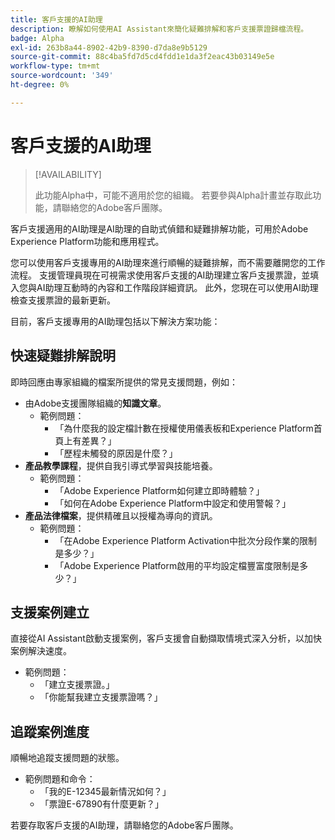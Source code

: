 ```yaml
---
title: 客戶支援的AI助理
description: 瞭解如何使用AI Assistant來簡化疑難排解和客戶支援票證歸檔流程。
badge: Alpha
exl-id: 263b8a44-8902-42b9-8390-d7da8e9b5129
source-git-commit: 88c4ba5fd7d5cd4fdd1e1da3f2eac43b03149e5e
workflow-type: tm+mt
source-wordcount: '349'
ht-degree: 0%

---
```


# 客戶支援的AI助理

>[!AVAILABILITY]
>
>此功能Alpha中，可能不適用於您的組織。 若要參與Alpha計畫並存取此功能，請聯絡您的Adobe客戶團隊。

客戶支援適用的AI助理是AI助理的自助式偵錯和疑難排解功能，可用於Adobe Experience Platform功能和應用程式。

您可以使用客戶支援專用的AI助理來進行順暢的疑難排解，而不需要離開您的工作流程。 支援管理員現在可視需求使用客戶支援的AI助理建立客戶支援票證，並填入您與AI助理互動時的內容和工作階段詳細資訊。 此外，您現在可以使用AI助理檢查支援票證的最新更新。

目前，客戶支援專用的AI助理包括以下解決方案功能：

## 快速疑難排解說明

即時回應由專家組織的檔案所提供的常見支援問題，例如：

* 由Adobe支援團隊組織的&#x200B;**知識文章**。
   * 範例問題：
      * 「為什麼我的設定檔計數在授權使用儀表板和Experience Platform首頁上有差異？」
      * 「歷程未觸發的原因是什麼？」
* **產品教學課程**，提供自我引導式學習與技能培養。
   * 範例問題：
      * 「Adobe Experience Platform如何建立即時體驗？」
      * 「如何在Adobe Experience Platform中設定和使用警報？」
* **產品法律檔案**，提供精確且以授權為導向的資訊。
   * 範例問題：
      * 「在Adobe Experience Platform Activation中批次分段作業的限制是多少？」
      * 「Adobe Experience Platform啟用的平均設定檔豐富度限制是多少？」

## 支援案例建立

直接從AI Assistant啟動支援案例，客戶支援會自動擷取情境式深入分析，以加快案例解決速度。

* 範例問題：
   * 「建立支援票證。」
   * 「你能幫我建立支援票證嗎？」

## 追蹤案例進度

順暢地追蹤支援問題的狀態。

* 範例問題和命令：
   * 「我的E-12345最新情況如何？」
   * 「票證E-67890有什麼更新？」

若要存取客戶支援的AI助理，請聯絡您的Adobe客戶團隊。
